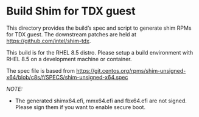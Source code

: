 # Build Shim for TDX guest

This directory provides the build’s spec and script to generate shim RPMs for TDX guest.
The downstream patches are held at <https://github.com/intel/shim-tdx>.

This build is for the RHEL 8.5 distro. Please setup a build environment with RHEL 8.5
on a development machine or container.

The spec file is based from <https://git.centos.org/rpms/shim-unsigned-x64/blob/c8s/f/SPECS/shim-unsigned-x64.spec>

_NOTE:_

- The generated shimx64.efi, mmx64.efi and fbx64.efi are not signed. Please sign them if you want to enable secure boot.
